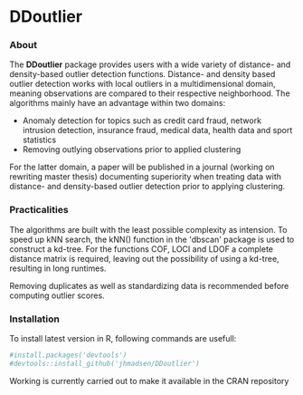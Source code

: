 DDoutlier
================

### About

The **DDoutlier** package provides users with a wide variety of distance- and density-based outlier detection functions. Distance- and density based outlier detection works with local outliers in a multidimensional domain, meaning observations are compared to their respective neighborhood. The algorithms mainly have an advantage within two domains:

-   Anomaly detection for topics such as credit card fraud, network intrusion detection, insurance fraud, medical data, health data and sport statistics
-   Removing outlying observations prior to applied clustering

For the latter domain, a paper will be published in a journal (working on rewriting master thesis) documenting superiority when treating data with distance- and density-based outlier detection prior to applying clustering.

### Practicalities

The algorithms are built with the least possible complexity as intension. To speed up kNN search, the kNN() function in the 'dbscan' package is used to construct a kd-tree. For the functions COF, LOCI and LDOF a complete distance matrix is required, leaving out the possibility of using a kd-tree, resulting in long runtimes.

Removing duplicates as well as standardizing data is recommended before computing outlier scores.

### Installation

To install latest version in R, following commands are usefull:

``` r
#install.packages('devtools')
#devtools::install_github('jhmadsen/DDoutlier')
```

Working is currently carried out to make it available in the CRAN repository
